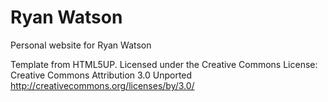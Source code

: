 # Ryan Watson

Personal website for Ryan Watson

Template from HTML5UP. Licensed under the Creative Commons License: Creative Commons Attribution 3.0 Unported http://creativecommons.org/licenses/by/3.0/
